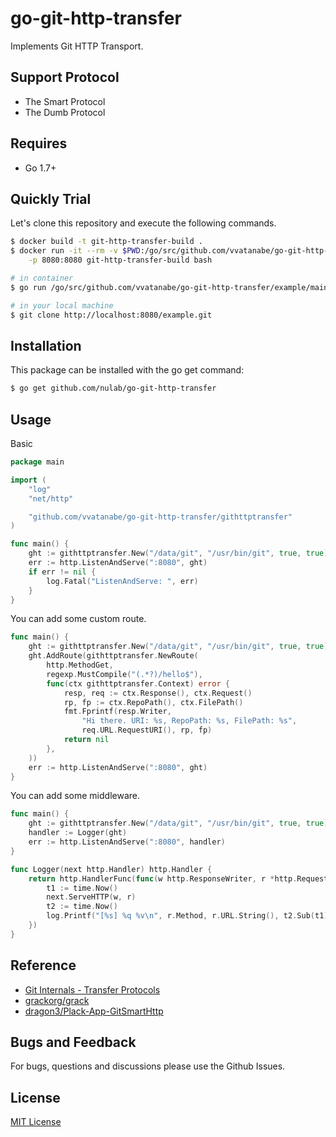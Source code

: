 # go-git-http-transfer

Implements Git HTTP Transport.

## Support Protocol

* The Smart Protocol
* The Dumb Protocol

## Requires

* Go 1.7+

## Quickly Trial

Let's clone this repository and execute the following commands.

```` zsh
$ docker build -t git-http-transfer-build .
$ docker run -it --rm -v $PWD:/go/src/github.com/vvatanabe/go-git-http-transfer \
    -p 8080:8080 git-http-transfer-build bash

# in container
$ go run /go/src/github.com/vvatanabe/go-git-http-transfer/example/main.go

# in your local machine
$ git clone http://localhost:8080/example.git
````

## Installation

This package can be installed with the go get command:

``` zsh
$ go get github.com/nulab/go-git-http-transfer
```

## Usage

Basic
``` go
package main

import (
	"log"
	"net/http"

	"github.com/vvatanabe/go-git-http-transfer/githttptransfer"
)

func main() {
	ght := githttptransfer.New("/data/git", "/usr/bin/git", true, true)
	err := http.ListenAndServe(":8080", ght)
	if err != nil {
		log.Fatal("ListenAndServe: ", err)
	}
}
```
You can add some custom route.
``` go
func main() {
	ght := githttptransfer.New("/data/git", "/usr/bin/git", true, true)
	ght.AddRoute(githttptransfer.NewRoute(
		http.MethodGet,
		regexp.MustCompile("(.*?)/hello$"),
		func(ctx githttptransfer.Context) error {
			resp, req := ctx.Response(), ctx.Request()
			rp, fp := ctx.RepoPath(), ctx.FilePath()
			fmt.Fprintf(resp.Writer,
				"Hi there. URI: %s, RepoPath: %s, FilePath: %s",
				req.URL.RequestURI(), rp, fp)
			return nil
		},
	))
	err := http.ListenAndServe(":8080", ght)
}
```
You can add some middleware.
``` go
func main() {
	ght := githttptransfer.New("/data/git", "/usr/bin/git", true, true)
	handler := Logger(ght)
	err := http.ListenAndServe(":8080", handler)
}

func Logger(next http.Handler) http.Handler {
	return http.HandlerFunc(func(w http.ResponseWriter, r *http.Request) {
		t1 := time.Now()
		next.ServeHTTP(w, r)
		t2 := time.Now()
		log.Printf("[%s] %q %v\n", r.Method, r.URL.String(), t2.Sub(t1))
	})
}
```


## Reference

- [Git Internals - Transfer Protocols](http://www.opensource.org/licenses/mit-license.php)
- [grackorg/grack](https://github.com/grackorg/grack)
- [dragon3/Plack-App-GitSmartHttp](https://github.com/dragon3/Plack-App-GitSmartHttp)

## Bugs and Feedback

For bugs, questions and discussions please use the Github Issues.

## License

[MIT License](http://www.opensource.org/licenses/mit-license.php)